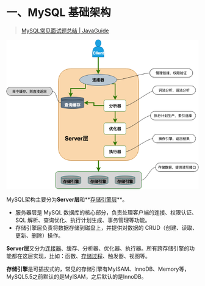 # 一、MySQL 基础架构

> [MySQL常见面试题总结 | JavaGuide](https://javaguide.cn/database/mysql/mysql-questions-01.html#mysql-基础架构)

![img](images/13526879-3037b144ed09eb88.png)

MySQL架构主要分为**Server层**和**[存储引擎层](https://www.zhihu.com/search?q=存储引擎层&search_source=Entity&hybrid_search_source=Entity&hybrid_search_extra={"sourceType"%3A"answer"%2C"sourceId"%3A2579554549})**。

- 服务器层是 MySQL 数据库的核心部分，负责处理客户端的连接、权限认证、SQL 解析、查询优化、执行计划生成、事务管理等功能。
- 存储引擎层负责将数据存储到磁盘上，并提供对数据的 CRUD（创建、读取、更新、删除）操作。



**Server层**又分为[连接器](https://www.zhihu.com/search?q=连接器&search_source=Entity&hybrid_search_source=Entity&hybrid_search_extra={"sourceType"%3A"answer"%2C"sourceId"%3A2579554549})、缓存、分析器、优化器、执行器。所有跨存储引擎的功能都在这层实现，比如：函数、[存储过程](https://www.zhihu.com/search?q=存储过程&search_source=Entity&hybrid_search_source=Entity&hybrid_search_extra={"sourceType"%3A"answer"%2C"sourceId"%3A2579554549})、触发器、视图等。

**存储引擎**是可插拔式的，常见的存储引擎有MyISAM、InnoDB、Memory等，MySQL5.5之前默认的是MyISAM，之后默认的是InnoDB。







